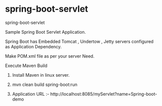 # spring-boot-servlet
spring-boot-servlet


Sample Spring Boot Servlet Application.

Spring Boot has Embedded Tomcat , Undertow , Jetty servers configured as Application Dependency.

Make POM.xml file as per your server Need.

Execute Maven Build

1. Install Maven in linux server.

2. mvn clean build spring-boot:run

3. Application URL :- http://localhost:8085/myServlet?name=Spring-boot-demo


